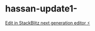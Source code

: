 # hassan-update1-

[Edit in StackBlitz next generation editor ⚡️](https://stackblitz.com/~/github.com/drmas001/hassan-update1-)